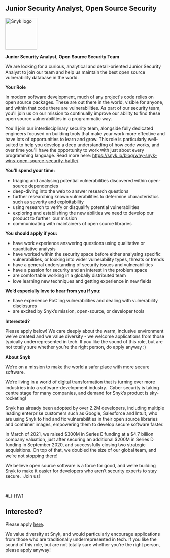 Junior Security Analyst, Open Source Security
---

<img src="https://res.cloudinary.com/snyk/image/upload/v1537345894/press-kit/brand/logo-black.png" width="100" alt="Snyk logo" />

<p><strong>Junior Security Analyst</strong><strong>, Open Source Security Team</strong></p>
<p><span style="font-weight: 400;">We are looking for a curious, analytical and detail-oriented Junior Security Analyst to join our team and help us maintain the best open source vulnerability database in the world.</span></p>
<p><strong>Your Role</strong></p>
<p><span style="font-weight: 400;">In modern software development, much of any project's code relies on open source packages. These are out there in the world, visible for anyone, and within that code there are vulnerabilities. As part of our security team, you'll join us on our mission to continually improve our ability to find these open source vulnerabilities in a programmatic way.</span></p>
<p><span style="font-weight: 400;">You'll join our interdisciplinary security team, alongside fully dedicated engineers focused on building tools that make your work more effective and have lots of opportunities to learn and grow. This role is particularly well-suited to help you develop a deep understanding of how code works, and over time you'll have the opportunity to work with just about every programming language. Read more here: <a class="c-link" href="https://snyk.io/blog/why-snyk-wins-open-source-security-battle/" target="_blank" data-stringify-link="https://snyk.io/blog/why-snyk-wins-open-source-security-battle/" data-sk="tooltip_parent">https://snyk.io/blog/why-snyk-wins-open-source-security-battle/</a></span></p>
<p><strong>You’ll spend your time:</strong></p>
<ul>
<li style="font-weight: 400;"><span style="font-weight: 400;">triaging and analysing potential vulnerabilities discovered within open-source dependencies</span></li>
<li style="font-weight: 400;"><span style="font-weight: 400;">deep-diving into the web to answer research questions</span></li>
<li style="font-weight: 400;"><span style="font-weight: 400;">further researching known vulnerabilities to determine characteristics such as severity and exploitability</span></li>
<li style="font-weight: 400;"><span style="font-weight: 400;">using research to verify or disqualify potential vulnerabilities</span></li>
<li style="font-weight: 400;"><span style="font-weight: 400;">exploring and establishing the new abilities we need to develop our product to further&nbsp; our mission</span></li>
<li style="font-weight: 400;"><span style="font-weight: 400;">communicating with maintainers of open source libraries</span></li>
</ul>
<p><strong>You should apply if you:</strong></p>
<ul>
<li style="font-weight: 400;"><span style="font-weight: 400;">have work experience answering questions using qualitative or quantitative analysis</span></li>
<li style="font-weight: 400;"><span style="font-weight: 400;">have worked within the security space before either analysing specific vulnerabilities, or looking into wider vulnerability types, threats or trends</span></li>
<li style="font-weight: 400;"><span style="font-weight: 400;">have a general understanding of security issues and vulnerabilities</span></li>
<li style="font-weight: 400;"><span style="font-weight: 400;">have a passion for security and an interest in the problem space</span></li>
<li style="font-weight: 400;"><span style="font-weight: 400;">are comfortable working in a globally distributed team</span></li>
<li style="font-weight: 400;"><span style="font-weight: 400;">love learning new techniques and getting experience in new fields</span></li>
</ul>
<p><strong>We’d especially love to hear from you if you:</strong></p>
<ul>
<li style="font-weight: 400;"><span style="font-weight: 400;">have experience PoC’ing vulnerabilities and dealing with vulnerability disclosures</span></li>
<li style="font-weight: 400;"><span style="font-weight: 400;">are excited by Snyk’s mission, open-source, or developer tools</span></li>
</ul>
<p><strong>Interested?</strong></p>
<p><span style="font-weight: 400;">Please apply below! We care deeply about the warm, inclusive environment we’ve created and we value diversity - we welcome applications from those typically underrepresented in tech. If you like the sound of this role, but are not totally sure whether you’re the right person, do apply anyway :)</span></p>
<p><strong>About Snyk</strong></p>
<p><span style="font-weight: 400;">We’re on a mission to make the world a safer place with more secure software.</span></p>
<p><span style="font-weight: 400;">We’re living in a world of digital transformation that is turning ever more industries into a software-development industry.&nbsp; Cyber security is taking centre stage for many companies, and demand for Snyk’s product is sky-rocketing!&nbsp;&nbsp;</span></p>
<p><span style="font-weight: 400;">Snyk has already been adopted by over 2.2M developers, including multiple leading enterprise customers such as Google, Salesforce and Intuit, who are using Snyk to find and fix vulnerabilities in their open source libraries and container images, empowering them to develop secure software faster.</span></p>
<p><span style="font-weight: 400;">In March of 2021, we raised $300M in Series E funding at a $4.7 billion company valuation, just after securing an additional $200M in Series D funding in September 2020, and successfully closing two strategic acquisitions. On top of that, we doubled the size of our global team, and we’re not stopping there!&nbsp;&nbsp;</span></p>
<p><span style="font-weight: 400;">We believe open source software is a force for good, and we’re building Snyk to make it easier for developers who aren’t security experts to stay secure.&nbsp; Join us!</span></p>
<p><span style="font-weight: 400;">&nbsp;</span></p>
<p><span style="font-weight: 400;">#LI-HW1</span></p>

Interested?
---

Please apply [here](https://boards.greenhouse.io/snyk/jobs/5023804002#app).

We value diversity at Snyk, and would particularly encourage applications from those who are traditionally underrepresented in tech.
If you like the sound of this role, but are not totally sure whether you’re the right person, please apply anyway!
